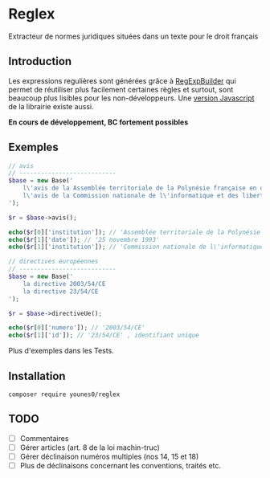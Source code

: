 # Reglex

Extracteur de normes juridiques situées dans un texte pour le droit français

## Introduction

Les expressions regulières sont générées grâce à [RegExpBuilder](https://github.com/gherkins/regexpbuilderphp) qui permet de réutiliser plus facilement certaines règles et surtout, sont beaucoup plus lisibles pour les non-développeurs. Une [version Javascript](https://github.com/thebinarysearchtree/regexpbuilderjs) de la librairie existe aussi.

**En cours de développement, BC fortement possibles**

## Exemples

```php
// avis
// ---------------------------
$base = new Base('
    l\'avis de la Assemblée territoriale de la Polynésie française en date du 25 novembre 1993 
    l\'avis de la Commission nationale de l\'informatique et des libertés inséré au Journal officiel de la République française 
');

$r = $base->avis();

echo($r[0]['institution']); // 'Assemblée territoriale de la Polynésie française'
echo($r[1]['date']); // '25 novembre 1993'
echo($r[1]['institution']); // 'Commission nationale de l\'informatique et des libertés);

// directives européennes
// ---------------------------
$base = new Base('
    la directive 2003/54/CE 
    la directive 23/54/CE 
');

$r = $base->directiveUe();

echo($r[0]['numero']); // '2003/54/CE'
echo($r[1]['id']); // '23/54/CE' , identifiant unique
```

Plus d'exemples dans les Tests.

## Installation

`composer require younes0/reglex`

## TODO

- [ ] Commentaires
- [ ] Gérer articles (art. 8 de la loi machin-truc)
- [ ] Gérer déclinaison numéros multiples (nos 14, 15 et 18)
- [ ] Plus de déclinaisons concernant les conventions, traités etc.
